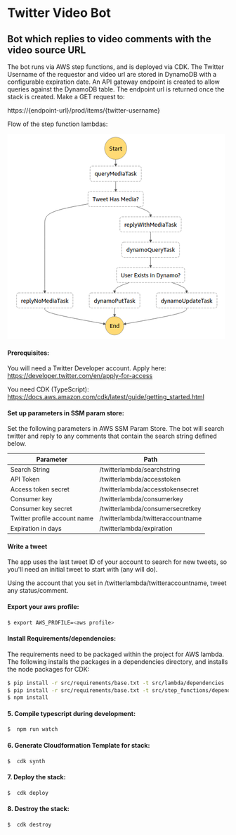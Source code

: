 # Twitter Video Bot
## Bot which replies to video comments with the video source URL

The bot runs via AWS step functions, and is deployed via CDK.
The Twitter Username of the requestor and video url are stored in DynamoDB with a configurable expiration date.
An API gateway endpoint is created to allow queries against the DynamoDB table. The endpoint url is returned once the stack is created. Make a GET request to:

https://{endpoint-url}/prod/items/{twitter-username}

Flow of the step function lambdas:

![step function flow](https://github.com/CrgMkz/twitter-video-bot-cdk/blob/master/step_function_flow.png?raw=true)

#### Prerequisites:
You will need a Twitter Developer account. Apply here:
https://developer.twitter.com/en/apply-for-access

You need CDK (TypeScript):
https://docs.aws.amazon.com/cdk/latest/guide/getting_started.html

#### Set up parameters in SSM param store:

Set the following parameters in AWS SSM Param Store.
The bot will search twitter and reply to any comments that contain the search string defined below.

| Parameter  | Path  |
|---|---|
| Search String  | /twitterlambda/searchstring  |
| API Token  | /twitterlambda/accesstoken  |
| Access token secret  | /twitterlambda/accesstokensecret  |
| Consumer key  | /twitterlambda/consumerkey  |
| Consumer key secret  | /twitterlambda/consumersecretkey  |
| Twitter profile account name  | /twitterlambda/twitteraccountname  |
| Expiration in days  | /twitterlambda/expiration  |


#### Write a tweet

The app uses the last tweet ID of your account to search for new tweets, so you'll need an initial tweet to start with (any will do).

Using the account that you set in /twitterlambda/twitteraccountname, tweet any status/comment.

#### Export your aws profile:

```sh
$ export AWS_PROFILE=<aws profile>
```

#### Install Requirements/dependencies:
The requirements need to be packaged within the project for AWS lambda. The following installs the packages in a
dependencies directory, and installs the node packages for CDK:
```sh
$ pip install -r src/requirements/base.txt -t src/lambda/dependencies
$ pip install -r src/requirements/base.txt -t src/step_functions/dependencies
$ npm install
```

#### 5. Compile typescript during development:
```sh
$  npm run watch
```

#### 6. Generate Cloudformation Template for stack:

```sh
$  cdk synth
```
#### 7. Deploy the stack:

```sh
$  cdk deploy
```

#### 8. Destroy the stack:

```sh
$  cdk destroy
```
